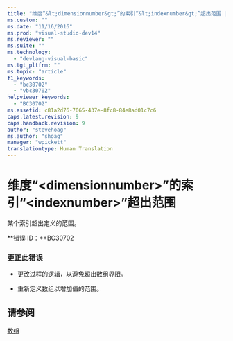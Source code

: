```yaml
---
title: "维度“&lt;dimensionnumber&gt;”的索引“&lt;indexnumber&gt;”超出范围 | Microsoft Docs"
ms.custom: ""
ms.date: "11/16/2016"
ms.prod: "visual-studio-dev14"
ms.reviewer: ""
ms.suite: ""
ms.technology: 
  - "devlang-visual-basic"
ms.tgt_pltfrm: ""
ms.topic: "article"
f1_keywords: 
  - "bc30702"
  - "vbc30702"
helpviewer_keywords: 
  - "BC30702"
ms.assetid: c81a2d76-7065-437e-8fc8-84e8ad01c7c6
caps.latest.revision: 9
caps.handback.revision: 9
author: "stevehoag"
ms.author: "shoag"
manager: "wpickett"
translationtype: Human Translation
---
```

# 维度“&lt;dimensionnumber&gt;”的索引“&lt;indexnumber&gt;”超出范围
某个索引超出定义的范围。  
  
 **错误 ID：**BC30702  
  
### 更正此错误  
  
-   更改过程的逻辑，以避免超出数组界限。  
  
-   重新定义数组以增加值的范围。  
  
## 请参阅  
 [数组](../../visual-basic/programming-guide/language-features/arrays/index.md)